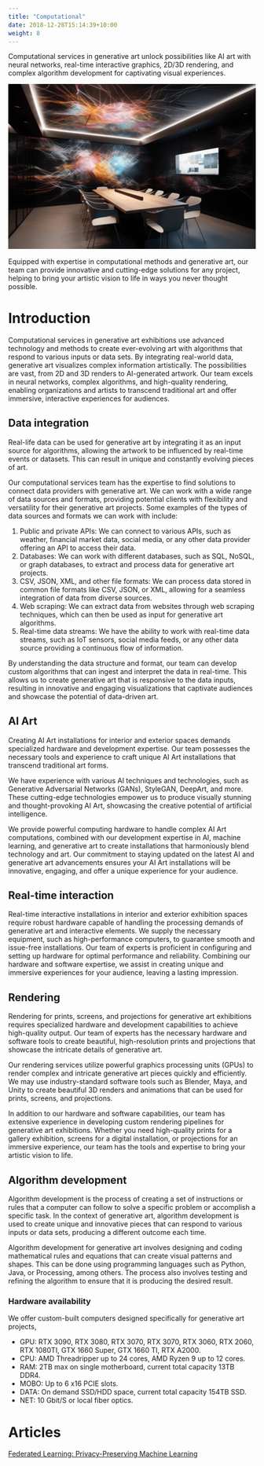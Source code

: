 ```yaml
---
title: "Computational"
date: 2018-12-28T15:14:39+10:00
weight: 8
---
```


Computational services in generative art unlock possibilities like AI art with neural networks, real-time interactive graphics, 2D/3D rendering, and complex algorithm development for captivating visual experiences.

![Computational](/images/illustrations/compute.png)

Equipped with expertise in computational methods and generative art, our team can provide innovative and cutting-edge solutions for any project, helping to bring your artistic vision to life in ways you never thought possible.

# Introduction

Computational services in generative art exhibitions use advanced technology and methods to create ever-evolving art with algorithms that respond to various inputs or data sets. By integrating real-world data, generative art visualizes complex information artistically. The possibilities are vast, from 2D and 3D renders to AI-generated artwork. Our team excels in neural networks, complex algorithms, and high-quality rendering, enabling organizations and artists to transcend traditional art and offer immersive, interactive experiences for audiences.

## Data integration

Real-life data can be used for generative art by integrating it as an input source for algorithms, allowing the artwork to be influenced by real-time events or datasets. This can result in unique and constantly evolving pieces of art.

Our computational services team has the expertise to find solutions to connect data providers with generative art. We can work with a wide range of data sources and formats, providing potential clients with flexibility and versatility for their generative art projects. Some examples of the types of data sources and formats we can work with include:

1. Public and private APIs: We can connect to various APIs, such as weather, financial market data, social media, or any other data provider offering an API to access their data.
2. Databases: We can work with different databases, such as SQL, NoSQL, or graph databases, to extract and process data for generative art projects.
3. CSV, JSON, XML, and other file formats: We can process data stored in common file formats like CSV, JSON, or XML, allowing for a seamless integration of data from diverse sources.
4. Web scraping: We can extract data from websites through web scraping techniques, which can then be used as input for generative art algorithms.
5. Real-time data streams: We have the ability to work with real-time data streams, such as IoT sensors, social media feeds, or any other data source providing a continuous flow of information.

By understanding the data structure and format, our team can develop custom algorithms that can ingest and interpret the data in real-time. This allows us to create generative art that is responsive to the data inputs, resulting in innovative and engaging visualizations that captivate audiences and showcase the potential of data-driven art.

## AI Art

Creating AI Art installations for interior and exterior spaces demands specialized hardware and development expertise. Our team possesses the necessary tools and experience to craft unique AI Art installations that transcend traditional art forms.

We have experience with various AI techniques and technologies, such as Generative Adversarial Networks (GANs), StyleGAN, DeepArt, and more. These cutting-edge technologies empower us to produce visually stunning and thought-provoking AI Art, showcasing the creative potential of artificial intelligence.

We provide powerful computing hardware to handle complex AI Art computations, combined with our development expertise in AI, machine learning, and generative art to create installations that harmoniously blend technology and art. Our commitment to staying updated on the latest AI and generative art advancements ensures your AI Art installations will be innovative, engaging, and offer a unique experience for your audience.

## Real-time interaction

Real-time interactive installations in interior and exterior exhibition spaces require robust hardware capable of handling the processing demands of generative art and interactive elements. We supply the necessary equipment, such as high-performance computers, to guarantee smooth and issue-free installations. Our team of experts is proficient in configuring and setting up hardware for optimal performance and reliability. Combining our hardware and software expertise, we assist in creating unique and immersive experiences for your audience, leaving a lasting impression.

## Rendering

Rendering for prints, screens, and projections for generative art exhibitions requires specialized hardware and development capabilities to achieve high-quality output. Our team of experts has the necessary hardware and software tools to create beautiful, high-resolution prints and projections that showcase the intricate details of generative art.

Our rendering services utilize powerful graphics processing units (GPUs) to render complex and intricate generative art pieces quickly and efficiently. We may use industry-standard software tools such as Blender, Maya, and Unity to create beautiful 3D renders and animations that can be used for prints, screens, and projections.

In addition to our hardware and software capabilities, our team has extensive experience in developing custom rendering pipelines for generative art exhibitions. Whether you need high-quality prints for a gallery exhibition, screens for a digital installation, or projections for an immersive experience, our team has the tools and expertise to bring your artistic vision to life.

## Algorithm development

Algorithm development is the process of creating a set of instructions or rules that a computer can follow to solve a specific problem or accomplish a specific task. In the context of generative art, algorithm development is used to create unique and innovative pieces that can respond to various inputs or data sets, producing a different outcome each time.

Algorithm development for generative art involves designing and coding mathematical rules and equations that can create visual patterns and shapes. This can be done using programming languages such as Python, Java, or Processing, among others. The process also involves testing and refining the algorithm to ensure that it is producing the desired result.

### Hardware availability

We offer custom-built computers designed specifically for generative art projects, 

- GPU: RTX 3090, RTX 3080, RTX 3070, RTX 3070, RTX 3060, RTX 2060, RTX 1080TI, GTX 1660 Super, GTX 1660 TI, RTX A2000.
- CPU: AMD Threadripper up to 24 cores, AMD Ryzen 9 up to 12 cores.
- RAM: 2TB max on single motherboard, current total capacity 13TB DDR4.
- MOBO: Up to 6 x16 PCIE slots.
- DATA: On demand SSD/HDD space, current total capacity 154TB SSD.
- NET: 10 Gbit/S or local fiber optics.

# Articles

[Federated Learning: Privacy-Preserving Machine Learning](https://medium.com/generativefinance/federated-learning-privacy-preserving-machine-learning-420b175b90c4)
